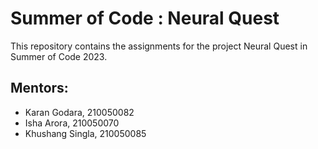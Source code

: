 # Summer of Code : Neural Quest
This repository contains the assignments for the project Neural Quest in Summer of Code 2023.

## Mentors:
- Karan Godara, 210050082
- Isha Arora, 210050070
- Khushang Singla, 210050085 
